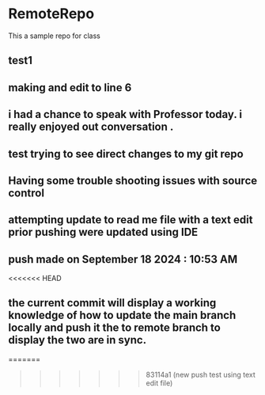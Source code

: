 # RemoteRepo
This a sample repo for class

## test1

## making and edit to line 6

## i had a chance to speak with Professor today. i really enjoyed out conversation . 

## test trying to see direct changes to my git repo

## Having some trouble shooting issues with source control

## attempting update to read me file with a text edit prior pushing were updated using IDE
## push made on September 18 2024 : 10:53 AM

<<<<<<< HEAD
## the current commit will display a working knowledge of how to update the main branch locally and push it the to remote branch to display the two are in sync.

=======
>>>>>>> 83114a1 (new push test using text edit file)
